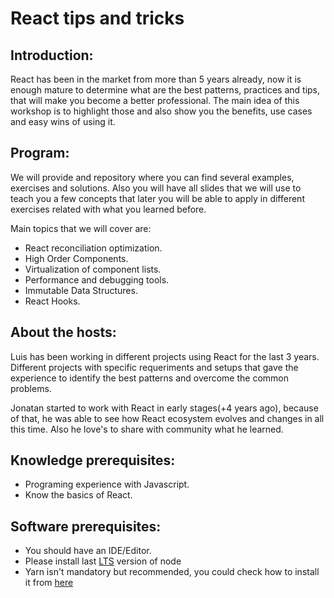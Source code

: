 # React tips and tricks

## Introduction:

React has been in the market from more than 5 years already, now it is enough mature to determine what are the best patterns, practices and tips, that will make you become a better professional. The main idea of this workshop is to highlight those and also show you the benefits, use cases and easy wins of using it.

## Program:

We will provide and repository where you can find several examples, exercises and solutions. Also you will have all slides that we will use to teach you a few concepts that later you will be able to apply in different exercises related with what you learned before.

Main topics that we will cover are:

- React reconciliation optimization.
- High Order Components.
- Virtualization of component lists.
- Performance and debugging tools.
- Immutable Data Structures.
- React Hooks.

## About the hosts:

Luis has been working in different projects using React for the last 3 years. Different projects with specific requeriments and setups that gave the experience to identify the best patterns and overcome the common problems.

Jonatan started to work with React in early stages(+4 years ago), because of that, he was able to see how React ecosystem evolves and changes in all this time. Also he love's to share with community what he learned.

## Knowledge prerequisites:

- Programing experience with Javascript.
- Know the basics of React.

## Software prerequisites:

- You should have an IDE/Editor.
- Please install last [LTS](https://nodejs.org/en/download/) version of node
- Yarn isn't mandatory but recommended, you could check how to install it from [here](https://yarnpkg.com/lang/en/docs/install/#mac-stable)
